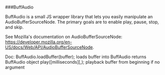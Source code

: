 ###BuffAudio

BuffAudio is a small JS wrapper library that lets you easily manipulate an AudioBufferSourceNode. The primary goals are to enable play, pause, stop, and skip.

See Mozilla's documentation on AudioBufferSourceNode: https://developer.mozilla.org/en-US/docs/Web/API/AudioBufferSourceNode.

Doc:
BuffAudio.loadBuffer(buffer);
  loads buffer into BuffAudio
  returns BuffAudio object
play([milliseconds][,);
  playback buffer from beginning if no argument


